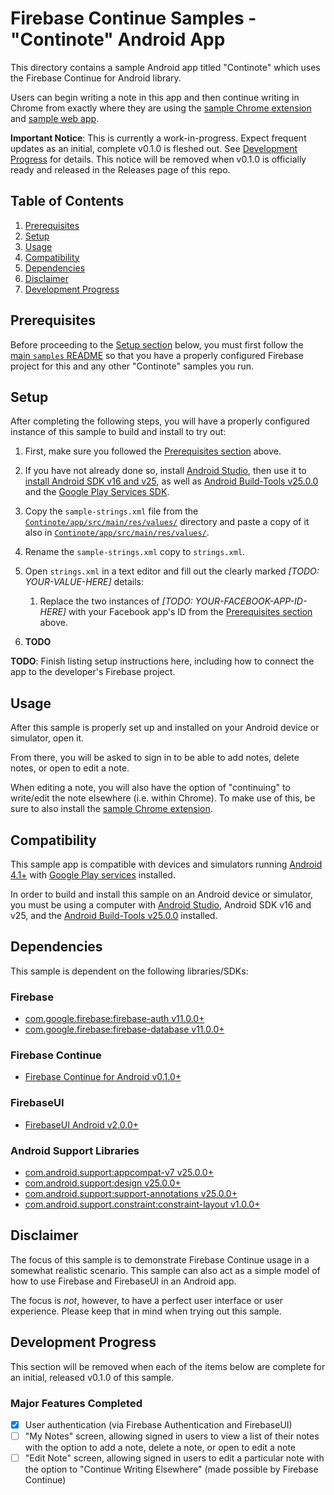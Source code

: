 # Firebase Continue Samples - "Continote" Android App

This directory contains a sample Android app titled "Continote" which uses the
Firebase Continue for Android library.

Users can begin writing a note in this app and then continue writing in Chrome
from exactly where they are using the
[sample Chrome extension](../chrome-extension) and [sample web app](../web).

**Important Notice**: This is currently a work-in-progress.
Expect frequent updates as an initial, complete v0.1.0 is fleshed out.
See [Development Progress](#development-progress) for details.
This notice will be removed when v0.1.0 is officially ready and released
in the Releases page of this repo.

## Table of Contents

1. [Prerequisites](#prerequisites)
2. [Setup](#setup)
3. [Usage](#usage)
4. [Compatibility](#compatibility)
5. [Dependencies](#dependencies)
6. [Disclaimer](#disclaimer)
7. [Development Progress](#development-progress)

## Prerequisites

Before proceeding to the [Setup section](#setup) below, you must
first follow the [main `samples` README](../) so that you have a properly
configured Firebase project for this and any other "Continote" samples
you run.

## Setup

After completing the following steps, you will have a properly configured instance of
this sample to build and install to try out:

1.  First, make sure you followed the [Prerequisites section](#prerequisites) above.

2.  If you have not already done so, install [Android Studio](https://developer.android.com/studio/index.html), then use it to
[install Android SDK v16 and v25](https://developer.android.com/studio/intro/update.html#sdk-manager),
as well as [Android Build-Tools v25.0.0](https://developer.android.com/studio/releases/build-tools.html) and the
[Google Play Services SDK](https://developers.google.com/android/guides/setup).

3.  Copy the `sample-strings.xml` file from the
    [`Continote/app/src/main/res/values/`](Continote/app/src/main/res/values)
    directory and paste a copy of it also in
    [`Continote/app/src/main/res/values/`](Continote/app/src/main/res/values).

4.  Rename the `sample-strings.xml` copy to `strings.xml`.

5.  Open `strings.xml` in a text editor and fill out the clearly marked
    *[TODO: YOUR-VALUE-HERE]* details:

    1.  Replace the two instances of *[TODO: YOUR-FACEBOOK-APP-ID-HERE]* with your
        Facebook app's ID from the [Prerequisites section](#prerequisites) above.

6. **TODO**

**TODO**: Finish listing setup instructions here, including how to connect the app to
the developer's Firebase project.

## Usage

After this sample is properly set up and installed on your Android device or
simulator, open it.

From there, you will be asked to sign in to be able to add notes, delete notes, or
open to edit a note.

When editing a note, you will also have the option of "continuing" to write/edit the
note elsewhere (i.e. within Chrome). To make use of this, be sure to also install the
[sample Chrome extension](../chrome-extension).

## Compatibility

This sample app is compatible with devices and simulators running
[Android 4.1+](https://developer.android.com/about/versions/android-4.1.html)
with
[Google Play services](https://play.google.com/store/apps/details?id=com.google.android.gms&hl=en)
installed.

In order to build and install this sample on an Android device or simulator,
you must be using a computer with
[Android Studio](https://developer.android.com/studio/index.html), Android SDK v16 and v25, and the
[Android Build-Tools v25.0.0](https://developer.android.com/studio/releases/build-tools.html)
installed.

## Dependencies

This sample is dependent on the following libraries/SDKs:

### Firebase
- [com.google.firebase:firebase-auth v11.0.0+](https://firebase.google.com/docs/android/setup#available_libraries)
- [com.google.firebase:firebase-database v11.0.0+](https://firebase.google.com/docs/android/setup#available_libraries)

### Firebase Continue
- [Firebase Continue for Android v0.1.0+](../../android)

### FirebaseUI
- [FirebaseUI Android v2.0.0+](https://github.com/firebase/FirebaseUI-Android)

### Android Support Libraries
- [com.android.support:appcompat-v7 v25.0.0+](https://developer.android.com/topic/libraries/support-library/packages.html#v7-appcompat)
- [com.android.support:design v25.0.0+](https://material.io/components/android/docs/)
- [com.android.support:support-annotations v25.0.0+](https://developer.android.com/studio/write/annotations.html)
- [com.android.support.constraint:constraint-layout v1.0.0+](https://developer.android.com/training/constraint-layout/index.html)

## Disclaimer

The focus of this sample is to demonstrate Firebase Continue usage in a
somewhat realistic scenario. This sample can also act as a simple model of how
to use Firebase and FirebaseUI in an Android app.

The focus is *not*, however, to have a perfect user interface or user
experience. Please keep that in mind when trying out this sample.

## Development Progress

This section will be removed when each of the items below are complete for an
initial, released v0.1.0 of this sample.

### Major Features Completed
- [x] User authentication (via Firebase Authentication and FirebaseUI)
- [ ] "My Notes" screen, allowing signed in users to view a list of their notes with
the option to add a note, delete a note, or open to edit a note
- [ ] "Edit Note" screen, allowing signed in users to edit a particular note with the
option to "Continue Writing Elsewhere" (made possible by Firebase Continue)
